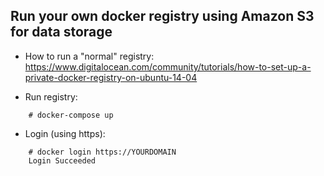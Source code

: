 ## Run your own docker registry using Amazon S3 for data storage

- How to run a "normal" registry: https://www.digitalocean.com/community/tutorials/how-to-set-up-a-private-docker-registry-on-ubuntu-14-04

- Run registry:
```
	# docker-compose up
```
- Login (using https):
```
	# docker login https://YOURDOMAIN
	Login Succeeded
```
